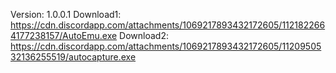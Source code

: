 Version: 1.0.0.1
Download1: https://cdn.discordapp.com/attachments/1069217893432172605/1121822664177238157/AutoEmu.exe
Download2: https://cdn.discordapp.com/attachments/1069217893432172605/1120950532136255519/autocapture.exe
